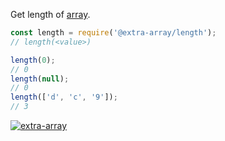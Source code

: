 Get length of [array].

```javascript
const length = require('@extra-array/length');
// length(<value>)

length(0);
// 0
length(null);
// 0
length(['d', 'c', '9']);
// 3
```


[![extra-array](https://i.imgur.com/nwyrmkW.jpg)](https://www.npmjs.com/package/extra-array)

[array]: https://developer.mozilla.org/en-US/docs/Web/JavaScript/Guide/Indexed_collections
